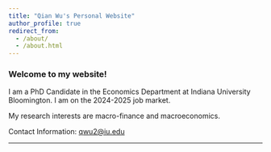 ```yaml
---
title: "Qian Wu's Personal Website"
author_profile: true
redirect_from: 
  - /about/
  - /about.html
---
```


### Welcome to my website! 

I am a PhD Candidate in the Economics Department at Indiana University Bloomington. I am on the 2024-2025 job market.

My research interests are macro-finance and macroeconomics.


Contact Information: <a href='mailto:qwu2@iu.edu'>qwu2@iu.edu</a>

---
